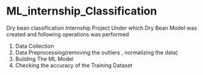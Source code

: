 # ML_internship_Classification
Dry bean classification
Internship Project Under which Dry Bean Model was created and following operations was performed
1. Data Collection
2. Data Preprocessing(removing the outliers , normalizing the data)
3. Building The ML Model
4. Checking the accuracy of the Training Dataset

